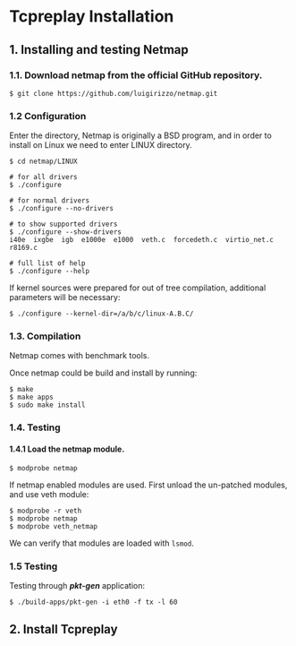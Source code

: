 # Tcpreplay Installation

## 1. Installing and testing Netmap 

### 1.1. Download netmap from the official GitHub repository.

```
$ git clone https://github.com/luigirizzo/netmap.git
```

### 1.2 Configuration 

Enter the directory, Netmap is originally a BSD program, and in order to install on Linux we need to enter LINUX directory.
```
$ cd netmap/LINUX

# for all drivers
$ ./configure

# for normal drivers
$ ./configure --no-drivers

# to show supported drivers
$ ./configure --show-drivers
i40e  ixgbe  igb  e1000e  e1000  veth.c  forcedeth.c  virtio_net.c  r8169.c

# full list of help
$ ./configure --help
```

If kernel sources were prepared for out of tree compilation, additional parameters will be necessary:

```
$ ./configure --kernel-dir=/a/b/c/linux-A.B.C/
```

### 1.3. Compilation

Netmap comes with benchmark tools. 

Once netmap could be build and install by running:

```
$ make
$ make apps
$ sudo make install
```

### 1.4. Testing

#### 1.4.1 Load the netmap module.

```
$ modprobe netmap
```

If netmap enabled modules are used.
First unload the un-patched modules, and use veth module:

```
$ modprobe -r veth
$ modprobe netmap
$ modprobe veth_netmap
```
We can verify that modules are loaded with `lsmod`.

### 1.5 Testing 

Testing through ***pkt-gen*** application:
```
$ ./build-apps/pkt-gen -i eth0 -f tx -l 60
```

## 2. Install Tcpreplay




